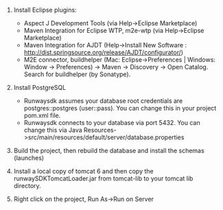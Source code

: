 1. Install Eclipse plugins:

   * Aspect J Development Tools (via Help->Eclipse Marketplace)
   * Maven Integration for Eclipse WTP, m2e-wtp (via Help->Eclipse Marketplace)
   * Maven Integration for AJDT (Help->Install New Software : http://dist.springsource.org/release/AJDT/configurator/)
   * M2E connector, buildhelper (Mac: Eclipse->Preferences | Windows: Window -> Preferences) -> Maven -> Discovery -> Open Catalog. Search for buildhelper (by Sonatype).


2. Install PostgreSQL
   * Runwaysdk assumes your database root credentials are postgres::postgres (user::pass). You can change this in your project pom.xml file.
   * Runwaysdk connects to your database via port 5432. You can change this via Java Resources->src/main/resources/default/server/database.properties


3. Build the project, then rebuild the database and install the schemas (launches)


4. Install a local copy of tomcat 6 and then copy the runwaySDKTomcatLoader.jar from tomcat-lib to your tomcat lib directory.


5. Right click on the project, Run As->Run on Server
